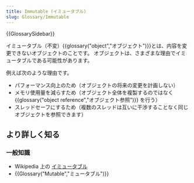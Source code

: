 ```yaml
---
title: Immutable (イミュータブル)
slug: Glossary/Immutable
---
```


{{GlossarySidebar}}

イミュータブル（不変）{{glossary("object","オブジェクト")}}とは、内容を変更できないオブジェクトのことです。
オブジェクトは、さまざまな理由でイミュータブルである可能性があります。

例えば次のような理由です。

- パフォーマンス向上のため（オブジェクトの将来の変更を計画しない）
- メモリ使用量を減らすため（オブジェクト全体を複製するのではなく{{glossary("object reference","オブジェクト参照")}} を行う）
- スレッドセーフにするため（複数のスレッドは互いに干渉することなく同じオブジェクトを参照できます）

## より詳しく知る

### 一般知識

- Wikipedia 上の [イミュータブル](https://ja.wikipedia.org/wiki/イミュータブル)
- {{Glossary("Mutable","ミュータブル")}}
